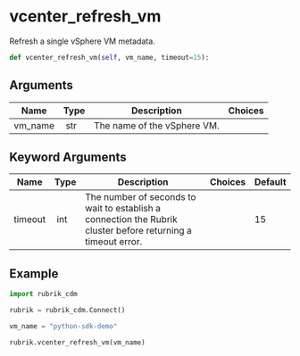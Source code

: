 # vcenter_refresh_vm

Refresh a single vSphere VM metadata.

```py
def vcenter_refresh_vm(self, vm_name, timeout=15):
```

## Arguments

| Name        | Type | Description                                                                 | Choices |
|-------------|------|-----------------------------------------------------------------------------|---------|
| vm_name  | str | The name of the vSphere VM. |  |

## Keyword Arguments

| Name        | Type | Description                                                                 | Choices | Default |
|-------------|------|-----------------------------------------------------------------------------|---------|---------|
| timeout  | int | The number of seconds to wait to establish a connection the Rubrik cluster before returning a timeout error.  |  | 15 |




## Example

```py
import rubrik_cdm

rubrik = rubrik_cdm.Connect()

vm_name = "python-sdk-demo"

rubrik.vcenter_refresh_vm(vm_name)
```
